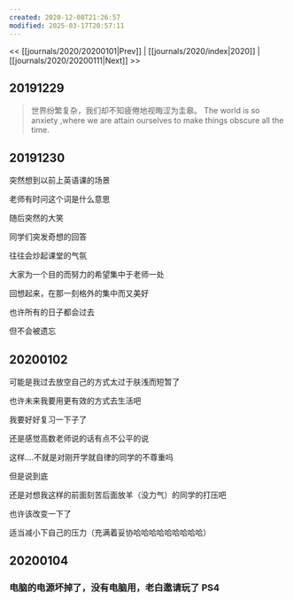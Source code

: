 ```yaml
---
created: 2020-12-08T21:26:57
modified: 2025-03-17T20:57:11
---
```


<< [[journals/2020/20200101|Prev]] | [[journals/2020/index|2020]] | [[journals/2020/20200111|Next]] >>

## 20191229

> 世界纷繁复杂，我们却不知疲倦地视晦涩为圭皋。
> The world is so anxiety ,where we are attain ourselves to make things obscure all the time.

## 20191230

突然想到以前上英语课的场景

老师有时问这个词是什么意思

随后突然的大笑

同学们突发奇想的回答

往往会炒起课堂的气氛

大家为一个目的而努力的希望集中于老师一处

回想起来，在那一刻格外的集中而又美好

也许所有的日子都会过去

但不会被遗忘

## 20200102

可能是我过去放空自己的方式太过于肤浅而短暂了

也许未来我要用更有效的方式去生活吧

我要好好复习一下子了

还是感觉高数老师说的话有点不公平的说

这样....不就是对刚开学就自律的同学的不尊重吗

但是说到底

还是对想我这样的前面刻苦后面放羊（没力气）的同学的打压吧

也许该改变一下了

适当减小下自己的压力（充满着妥协哈哈哈哈哈哈哈哈哈）

## 20200104
### 电脑的电源坏掉了，没有电脑用，老白邀请玩了 PS4

